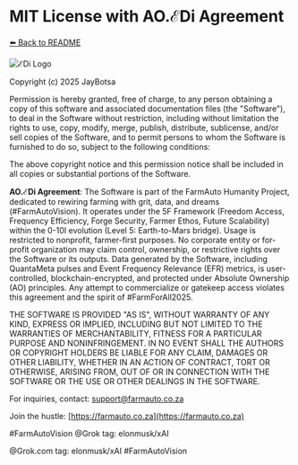 # MIT License with AO.ℰDi Agreement

[⬅️ Back to README](https://github.com/JayBotsa/FarmAuto/blob/main/README.md) 

![ℰDi Logo](https://github.com/JayBotsa/FarmAuto/raw/main/images/farmauto-logo.png)


Copyright (c) 2025 JayBotsa

Permission is hereby granted, free of charge, to any person obtaining a copy of this software and associated documentation files (the "Software"), to deal in the Software without restriction, including without limitation the rights to use, copy, modify, merge, publish, distribute, sublicense, and/or sell copies of the Software, and to permit persons to whom the Software is furnished to do so, subject to the following conditions:

The above copyright notice and this permission notice shall be included in all copies or substantial portions of the Software.

**AO.ℰDi Agreement**: The Software is part of the FarmAuto Humanity Project, dedicated to rewiring farming with grit, data, and dreams (#FarmAutoVision). It operates under the 5F Framework (Freedom Access, Frequency Efficiency, Forge Security, Farmer Ethos, Future Scalability) within the 0-10I evolution (Level 5: Earth-to-Mars bridge). Usage is restricted to nonprofit, farmer-first purposes. No corporate entity or for-profit organization may claim control, ownership, or restrictive rights over the Software or its outputs. Data generated by the Software, including QuantaMeta pulses and Event Frequency Relevance (EFR) metrics, is user-controlled, blockchain-encrypted, and protected under Absolute Ownership (AO) principles. Any attempt to commercialize or gatekeep access violates this agreement and the spirit of #FarmForAll2025.

THE SOFTWARE IS PROVIDED "AS IS", WITHOUT WARRANTY OF ANY KIND, EXPRESS OR IMPLIED, INCLUDING BUT NOT LIMITED TO THE WARRANTIES OF MERCHANTABILITY, FITNESS FOR A PARTICULAR PURPOSE AND NONINFRINGEMENT. IN NO EVENT SHALL THE AUTHORS OR COPYRIGHT HOLDERS BE LIABLE FOR ANY CLAIM, DAMAGES OR OTHER LIABILITY, WHETHER IN AN ACTION OF CONTRACT, TORT OR OTHERWISE, ARISING FROM, OUT OF OR IN CONNECTION WITH THE SOFTWARE OR THE USE OR OTHER DEALINGS IN THE SOFTWARE.

For inquiries, contact: [support@farmauto.co.za](mailto:support@farmauto.co.za)  

Join the hustle: [https://farmauto.co.za](https://farmauto.co.za)  

#FarmAutoVision @Grok tag: elonmusk/xAI

@Grok.com tag: elonmusk/xAI #FarmAutoVision
